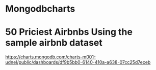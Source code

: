 # Mongodbcharts

# 50 Priciest Airbnbs Using the sample airbnb dataset
https://charts.mongodb.com/charts-m001-udnel/public/dashboards/df9b5bb0-6140-410a-a638-07cc25d7eceb
